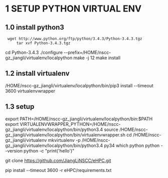 # 1 SETUP PYTHON VIRTUAL ENV
## 1.0 install python3 

	 wget http://www.python.org/ftp/python/3.4.3/Python-3.4.3.tgz
         tar xvf Python-3.4.3.tgz
cd Python-3.4.3
./configure --prefix=/HOME/nscc-gz_jiangli/virtualenv/localpython
make -j 12 
make install
## 1.2 install virtualenv 
/HOME/nscc-gz_jiangli/virtualenv/localpython/bin/pip3 install --timeout 3600 virtualenvwrapper
## 1.3 setup
export PATH=/HOME/nscc-gz_jiangli/virtualenv/localpython/bin:$PATH
export VIRTUALENVWRAPPER_PYTHON=/HOME/nscc-gz_jiangli/virtualenv/localpython/bin/python3.4
source /HOME/nscc-gz_jiangli/virtualenv/localpython/bin/virtualenvwrapper.sh
cd /HOME/nscc-gz_jiangli/virtualenv
mkvirtualenv -p /HOME/nscc-gz_jiangli/virtualenv/localpython/bin/python3.4 py34
which python
 python --version
python -c "print('hello')"

git clone  https://github.com/JiangLiNSCC/eHPC.git

pip install  --timeout 3600 -r eHPC/requirements.txt 




